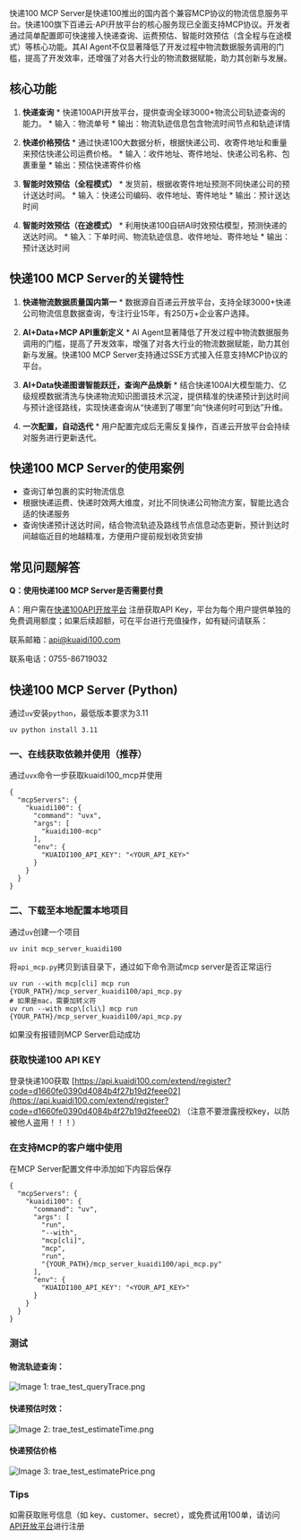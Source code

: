 快递100 MCP Server是快递100推出的国内首个兼容MCP协议的物流信息服务平台。快递100旗下百递云·API开放平台的核心服务现已全面支持MCP协议。开发者通过简单配置即可快速接入快递查询、运费预估、智能时效预估（含全程与在途模式）等核心功能。其AI Agent不仅显著降低了开发过程中物流数据服务调用的门槛，提高了开发效率，还增强了对各大行业的物流数据赋能，助力其创新与发展。

核心功能
----

1.   **快递查询**
    *   快递100API开放平台，提供查询全球3000+物流公司轨迹查询的能力。
    *   输入：物流单号
    *   输出：物流轨迹信息包含物流时间节点和轨迹详情

2.   **快递价格预估**
    *   通过快递100大数据分析，根据快递公司、收寄件地址和重量来预估快递公司运费价格。
    *   输入：收件地址、寄件地址、快递公司名称、包裹重量
    *   输出：预估快递寄件价格

3.   **智能时效预估（全程模式）**
    *   发货前，根据收寄件地址预测不同快递公司的预计送达时间。
    *   输入：快递公司编码、收件地址、寄件地址
    *   输出：预计送达时间

4.   **智能时效预估（在途模式）**
    *   利用快递100自研AI时效预估模型，预测快递的送达时间。
    *   输入：下单时间、物流轨迹信息、收件地址、寄件地址
    *   输出：预计送达时间

快递100 MCP Server的关键特性
---------------------

1.   **快递物流数据质量国内第一**
    *   数据源自百递云开放平台，支持全球3000+快递公司物流信息数据查询，专注行业15年，有250万+企业客户选择。

2.   **AI+Data+MCP API重新定义**
    *   AI Agent显著降低了开发过程中物流数据服务调用的门槛，提高了开发效率，增强了对各大行业的物流数据赋能，助力其创新与发展。快递100 MCP Server支持通过SSE方式接入任意支持MCP协议的平台。

3.   **AI+Data快递图谱智能跃迁，查询产品焕新**
    *   结合快递100AI大模型能力、亿级规模数据清洗与快递物流知识图谱技术沉淀，提供精准的快递预计到达时间与预计途径路线，实现快递查询从“快递到了哪里”向“快递何时可到达”升维。

4.   **一次配置，自动迭代**
    *   用户配置完成后无需反复操作，百递云开放平台会持续对服务进行更新迭代。

快递100 MCP Server的使用案例
---------------------

*   查询订单包裹的实时物流信息
*   根据快递运费、快递时效两大维度，对比不同快递公司物流方案，智能比选合适的快递服务
*   查询快递预计送达时间，结合物流轨迹及路线节点信息动态更新，预计到达时间越临近目的地越精准，方便用户提前规划收货安排

常见问题解答
------

**Q：使用快递100 MCP Server是否需要付费**

 A：用户需在[快递100API开放平台](https://api.kuaidi100.com/extend/register?code=d1660fe0390d4084b4f27b19d2feee02) 注册获取API Key，平台为每个用户提供单独的免费调用额度；如果后续超额，可在平台进行充值操作，如有疑问请联系：

 联系邮箱：api@kuaidi100.com

 联系电话：0755-86719032

快递100 MCP Server (Python)
-------------------------

通过`uv`安装`python`，最低版本要求为3.11

```
uv python install 3.11
```

### 一、在线获取依赖并使用（推荐）

通过`uvx`命令一步获取kuaidi100_mcp并使用

```
{
  "mcpServers": {
    "kuaidi100": {
      "command": "uvx",
      "args": [
        "kuaidi100-mcp"
      ],
      "env": {
        "KUAIDI100_API_KEY": "<YOUR_API_KEY>"
      }
    }
  }
}
```

### 二、下载至本地配置本地项目

通过`uv`创建一个项目

```
uv init mcp_server_kuaidi100
```

将`api_mcp.py`拷贝到该目录下，通过如下命令测试mcp server是否正常运行

```
uv run --with mcp[cli] mcp run {YOUR_PATH}/mcp_server_kuaidi100/api_mcp.py
# 如果是mac，需要加转义符
uv run --with mcp\[cli\] mcp run {YOUR_PATH}/mcp_server_kuaidi100/api_mcp.py
```

如果没有报错则MCP Server启动成功

### 获取快递100 API KEY

登录快递100获取 [https://api.kuaidi100.com/extend/register?code=d1660fe0390d4084b4f27b19d2feee02](https://api.kuaidi100.com/extend/register?code=d1660fe0390d4084b4f27b19d2feee02) （注意不要泄露授权key，以防被他人盗用！！！）

### 在支持MCP的客户端中使用

在MCP Server配置文件中添加如下内容后保存

```
{
  "mcpServers": {
    "kuaidi100": {
      "command": "uv",
      "args": [
        "run",
        "--with",
        "mcp[cli]",
        "mcp",
        "run",
        "{YOUR_PATH}/mcp_server_kuaidi100/api_mcp.py"
      ],
      "env": {
        "KUAIDI100_API_KEY": "<YOUR_API_KEY>"
      }
    }
  }
}
```

### 测试

#### 物流轨迹查询：

![Image 1: trae_test_queryTrace.png](https://file.kuaidi100.com/downloadfile/DTjS9PHPonJXikObm8OTcEA3OnuWBw0livDDJc73jYGMQmcwqfJpKhTzSVA-UwVX9LJZE3Nnnw7iLRgmekijRw)

#### 快递预估时效：

![Image 2: trae_test_estimateTime.png](https://file.kuaidi100.com/downloadfile/NL6vRCRVQkmvdavX19DISKf8uCvrj3q5NkSNl0ALv8GOOUufxrYRTRxoZJ20_uF-MGURmZRcKxS5XfAaz9t39Q)

#### 快递预估价格

![Image 3: trae_test_estimatePrice.png](https://file.kuaidi100.com/downloadfile/mPv7xFAUbsY5yFbaQZn7Z0ihtIU781pksXTTj-L2wwVgZ3dH-OSvqEdm3IaJzimTF_xIWbtHD6OFP8w2i35xsQ)

### Tips

如需获取账号信息（如 key、customer、secret），或免费试用100单，请访问[API开放平台](https://api.kuaidi100.com/home)进行注册